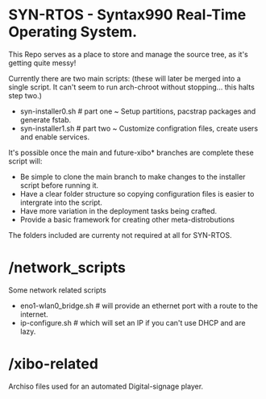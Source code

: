 # SYN-RTOS - Syntax990 Real-Time Operating System.
This Repo serves as a place to store and manage the source tree, as it's getting quite messy!

Currently there are two main scripts: (these will later be merged into a single script. It can't seem to run arch-chroot without stopping... this halts step two.) 

- syn-installer0.sh # part one ~ Setup partitions, pacstrap packages and generate fstab.
- syn-installer1.sh # part two ~ Customize configration files, create users and enable services.

It's possible once the main and future-xibo* branches are complete these script will: 
- Be simple to clone the main branch to make changes to the installer script before running it.
- Have a clear folder structure so copying configuration files is easier to intergrate into the script.
- Have more variation in the deployment tasks being crafted.
- Provide a basic framework for creating other meta-distrobutions
 

The folders included are currenty not required at all for SYN-RTOS.

# /network_scripts
Some network related scripts

- eno1-wlan0_bridge.sh # will provide an ethernet port with a route to the internet. 
- ip-configure.sh # which will set an IP if you can't use DHCP and are lazy.

# /xibo-related
Archiso files used for an automated Digital-signage player. 

